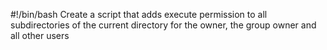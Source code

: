 #!/bin/bash
Create a script that adds execute permission to all subdirectories of the current directory for the owner, the group owner and all other users
